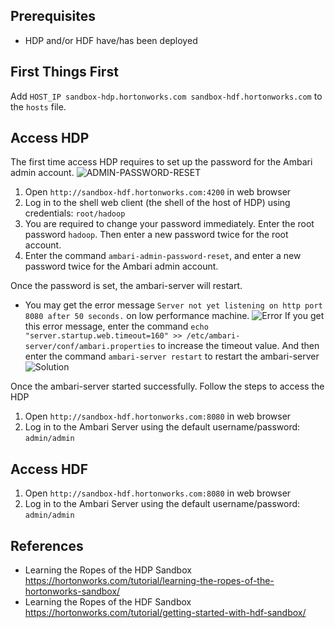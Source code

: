 
## Prerequisites
* HDP and/or HDF have/has been deployed

## First Things First
Add `HOST_IP sandbox-hdp.hortonworks.com sandbox-hdf.hortonworks.com` to the `hosts` file.

## Access HDP
The first time access HDP requires to set up the password for the Ambari admin account.
![ADMIN-PASSWORD-RESET](/images/ADMIN-PASSWORD-RESET.PNG)
1. Open `http://sandbox-hdf.hortonworks.com:4200` in web browser
2. Log in to the shell web client (the shell of the host of HDP) using credentials: `root/hadoop`
3. You are required to change your password immediately. Enter the root password `hadoop`. Then enter a new password twice for the root account.
4. Enter the command `ambari-admin-password-reset`, and enter a new password twice for the Ambari admin account.

Once the password is set, the ambari-server will restart.

* You may get the error message `Server not yet listening on http port 8080 after 50 seconds.` on low performance machine.
![Error](/images/Error.PNG)
If you get this error message, enter the command `echo "server.startup.web.timeout=160" >> /etc/ambari-server/conf/ambari.properties` to increase the timeout value. And then enter the command `ambari-server restart` to restart the ambari-server
![Solution](/images/Solution.PNG)

Once the ambari-server started successfully. Follow the steps to access the HDP
1. Open `http://sandbox-hdf.hortonworks.com:8080` in web browser
2. Log in to the Ambari Server using the default username/password: `admin/admin`

## Access HDF
1. Open `http://sandbox-hdf.hortonworks.com:8080` in web browser
2. Log in to the Ambari Server using the default username/password: `admin/admin`

## References
* Learning the Ropes of the HDP Sandbox
https://hortonworks.com/tutorial/learning-the-ropes-of-the-hortonworks-sandbox/
* Learning the Ropes of the HDF Sandbox
https://hortonworks.com/tutorial/getting-started-with-hdf-sandbox/
